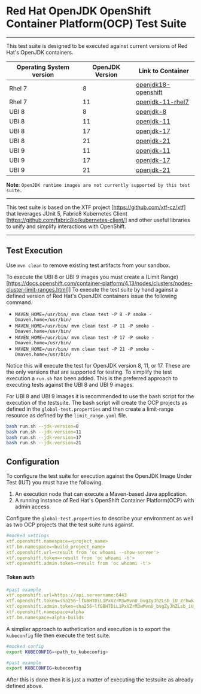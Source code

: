 # Red Hat OpenJDK OpenShift Container Platform(OCP) Test Suite
***
This test suite is designed to be executed against current versions of Red Hat's OpenJDK containers. 

| Operating System version | OpenJDK Version | Link to Container                                                                                                                    |
|--------------------------|-----------------|--------------------------------------------------------------------------------------------------------------------------------------|
| Rhel 7                   | 8               | [openjdk18-openshift](https://catalog.redhat.com/software/containers/redhat-openjdk-18/openjdk18-openshift/58ada5701fbe981673cd6b10) |
| Rhel 7                   | 11              | [openjdk-11-rhel7](https://catalog.redhat.com/software/containers/openjdk/openjdk-11-rhel7/5bf57185dd19c775cddc4ce5)                 |
| UBI 8                    | 8               | [openjdk-8](https://catalog.redhat.com/software/containers/ubi8/openjdk-8/5dd6a48dbed8bd164a09589a)                                  |
| UBI 8                    | 11              | [openjdk-11](https://catalog.redhat.com/software/containers/ubi8/openjdk-11/5dd6a4b45a13461646f677f4)                                |
| UBI 8                    | 17              | [openjdk-17](https://catalog.redhat.com/software/containers/ubi8/openjdk-17/618bdbf34ae3739687568813)                                |
| UBI 8                    | 21              | [openjdk-21](https://catalog.redhat.com/software/containers/ubi8/openjdk-21/653fb7e21b2ec10f7dfc10d0)                                | 
| UBI 9                    | 11              | [openjdk-11](https://catalog.redhat.com/software/containers/ubi9/openjdk-11/61ee7bafed74b2ffb22b07ab)                                |
| UBI 9                    | 17              | [openjdk-17](https://catalog.redhat.com/software/containers/ubi9/openjdk-17/61ee7c26ed74b2ffb22b07f6)                                |
| UBI 9                    | 21              | [openjdk-21](https://catalog.redhat.com/software/containers/ubi9/openjdk-21/6501cdb5c34ae048c44f7814)                                                                                                                       |
**Note**: `OpenJDK runtime images are not currently supported by this test suite.` 

***


This test suite is based on the XTF project [https://github.com/xtf-cz/xtf] that leverages JUnit 5, Fabric8 Kubernetes Client [https://github.com/fabric8io/kubernetes-client/] and other useful libraries to unify and simplify interactions with OpenShift.


****

## Test Execution

Use `mvn clean` to remove existing test artifacts from your sandbox.

To execute the UBI 8 or UBI 9 images you must create a (Limit Range) [https://docs.openshift.com/container-platform/4.13/nodes/clusters/nodes-cluster-limit-ranges.html]]
To execute the test suite by hand against a defined version of Red Hat's OpenJDK containers issue the following command.

* `MAVEN_HOME=/usr/bin/ mvn clean test -P 8 -P smoke -Dmaven.home=/usr/bin/`
* `MAVEN_HOME=/usr/bin/ mvn clean test -P 11 -P smoke -Dmaven.home=/usr/bin/`
* `MAVEN_HOME=/usr/bin/ mvn clean test -P 17 -P smoke -Dmaven.home=/usr/bin/`
* `MAVEN_HOME=/usr/bin/ mvn clean test -P 21 -P smoke -Dmaven.home=/usr/bin/`

Notice this will execute the test for OpenJDK version 8, 11, or 17. These are the only versions that are supported for testing. To simplify the test execution a `run.sh` has been added. This is the preferred approach to executing tests against the UBI 8 and UBI 9 images. 

For UBI 8 and UBI 9 images it is recommended to use the bash script for the execution of the testsuite. The bash script will create the OCP projects as defined in the `global-test.properties` and then create a limit-range resource as defined by the `limit_range.yaml` file.
```bash
bash run.sh --jdk-version=8
bash run.sh --jdk-version=11
bash run.sh --jdk-version=17
bash run.sh --jdk-version=21
```

## Configuration
To configure the test suite for execution against the OpenJDK Image Under Test (IUT) you must have the following.
1. An execution node that can execute a Maven-based Java application.
2. A running instance of Red Hat's OpenShift Container Platform(OCP) with admin access.

Configure the `global-test.properties` to describe your environment as well as two OCP projects that the test suite runs against. 

```yaml
#mocked settings
xtf.openshift.namespace=<project_name>
xtf.bm.namespace=<build_project_name>
xtf.openshift.url=<result from 'oc whoami --show-server'>
xtf.openshift.token=<result from 'oc whoami -t'>
xtf.openshift.admin.token=<result from 'oc whoami -t'>
```

#### Token auth
``` yaml
#past example 
xtf.openshift.url=https://api.servername:6443
xtf.openshift.token=sha256~lfGBHTDiL1PxVZrM3wMvnU_bvgZyJhZLsb_iU_Zrhwk
xtf.openshift.admin.token=sha256~lfGBHTDiL1PxVZrM3wMvnU_bvgZyJhZLsb_iU_Zrhwk
xtf.openshift.namespace=alpha
xtf.bm.namespace=alpha-builds

```

A simplier approach to authetication and execution is to export the `kubeconfig` file then execute the test suite.
``` bash 
#mocked config 
export KUBECONFIG=<path_to_kubeconfig>
```

``` bash 
#past example
export KUBECONFIG=kubeconfig
```

After this is done then it is just a matter of executing the testsuite as already defined above.

